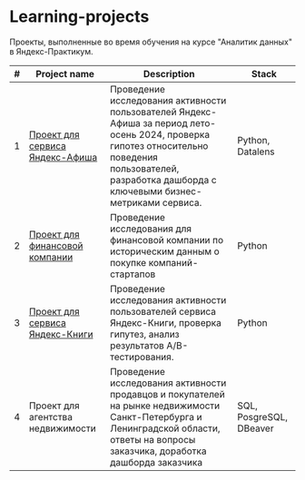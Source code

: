 # Learning-projects
Проекты, выполненные во время обучения на курсе "Аналитик данных" в Яндекс-Практикум.

| # | Project name | Description | Stack |
| - | ---- | ----------- | ----- |
| 1 | [Проект для сервиса Яндекс-Афиша](https://github.com/victoria-glotova/Learning-projects/tree/main/%D0%9F%D1%80%D0%BE%D0%B5%D0%BA%D1%82%20%D0%B4%D0%BB%D1%8F%20%D1%81%D0%B5%D1%80%D0%B2%D0%B8%D1%81%D0%B0%20%D0%AF%D0%BD%D0%B4%D0%B5%D0%BA%D1%81-%D0%90%D1%84%D0%B8%D1%88%D0%B0) | Проведение исследования активности пользователей Яндекс-Афиша за период лето-осень 2024, проверка гипотез относительно поведения пользователей, разработка дашборда с ключевыми бизнес-метриками сервиса. | Python, Datalens |
| 2 | [Проект для финансовой компании](https://github.com/victoria-glotova/Learning-projects/tree/main/%D0%98%D1%81%D1%81%D0%BB%D0%B5%D0%B4%D0%BE%D0%B2%D0%B0%D0%BD%D0%B8%D0%B5%20%D1%81%D1%82%D0%B0%D1%80%D1%82%D0%B0%D0%BF%D0%BE%D0%B2) | Проведение исследования для финансовой компании по историческим данным о покупке компаний-стартапов| Python |
| 3 | [Проект для сервиса Яндекс-Книги](https://github.com/victoria-glotova/Learning-projects/tree/main/%D0%9F%D1%80%D0%BE%D0%B5%D0%BA%D1%82%20%D0%B4%D0%BB%D1%8F%20%D1%81%D0%B5%D1%80%D0%B2%D0%B8%D1%81%D0%B0%20%D0%AF%D0%BD%D0%B4%D0%B5%D0%BA%D1%81-%D0%9A%D0%BD%D0%B8%D0%B3%D0%B8) | Проведение исследования активности пользователей сервиса Яндекс-Книги, проверка гипутез, анализ результатов A/B-тестирования. | Python |
| 4 | Проект для агентства недвижимости | Проведение исследования активности продавцов и покупателей на рынке недвижимости Санкт-Петербурга и Ленинградской области, ответы на вопросы заказчика, доработка дашборда заказчика  | SQL, PosgreSQL, DBeaver |

